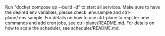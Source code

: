 Run "docker compose up --build -d" to start all services.
Make sure to have the desired env variables, please check .env.sample
and ctrl-plane/.env.sample.
For details on how to use ctrl-plane to register new commands and add
cron jobs, see ctrl-plane/README.md.
For details on how to scale the scheduler, see scheduler/README.md.
